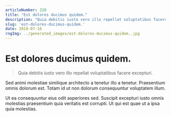 ```yaml
---
articleNumber: 320
title: "Est dolores ducimus quidem."
description: "Quia debitis iusto vero illo repellat voluptatibus facere excepturi."
slug: 'est-dolores-ducimus-quidem.'
date: 2019-07-16
rngImg: ../generated_images/est-dolores-ducimus-quidem..jpg
---
```


# Est dolores ducimus quidem.

> Quia debitis iusto vero illo repellat voluptatibus facere excepturi.

Sed animi molestiae similique architecto a tenetur illo a tenetur. Praesentium omnis dolorum est. Totam id ut non dolorum consequuntur voluptatem illum.
 Ut ea consequuntur eius odit asperiores sed. Suscipit excepturi iusto omnis molestias praesentium quia veritatis est corrupti. Ut qui est quae ut a ipsa quia molestias.
